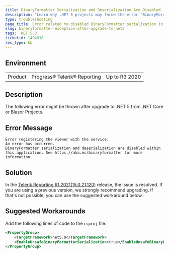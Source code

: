 ```yaml
---
title: BinaryFormatter Serialization and Deserialization Are Disabled
description: "Learn why .NET 5 projects may throw the error 'BinaryFormatter serialization and deserialization are disabled within this application' and how to fix it."
type: troubleshooting
page_title: Error related to disabled BinaryFormatter serialization in .NET 5
slug: binaryformatter-exception-after-upgrade-to-net5
tags: .NET 5.0
ticketid: 1494918
res_type: kb
---
```


## Environment

<table>
	<tbody>
		<tr>
			<td>Product</td>
			<td>Progress® Telerik® Reporting</td>
			<td>Up to R3 2020</td>
		</tr>
	</tbody>
</table>

## Description

The following error might be thrown after upgrade to .NET 5 from .NET Core or Blazor Projects.

## Error Message

````
Error registering the viewer with the service.
An error has occurred.
BinaryFormatter serialization and deserialization are disabled within this application. See https://aka.ms/binaryformatter for more information.
````

## Solution

In the [Telerik Reporting R1 2021(15.0.21.120)](https://www.telerik.com/support/whats-new/reporting/release-history/progress-telerik-reporting-r1-2021-15-0-21-120) release, the issue is resolved. If you are using a previous version, we strongly recommend upgrading. If that's not possible, you can use the suggested workaround below.

## Suggested Workarounds

Add the following lines of code to the `csproj` file:

````XML
<PropertyGroup>
	<TargetFramework>net5.0</TargetFramework>
	<EnableUnsafeBinaryFormatterSerialization>true</EnableUnsafeBinaryFormatterSerialization>
</PropertyGroup>
````

